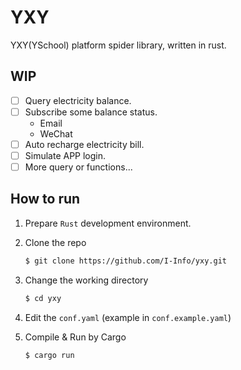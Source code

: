 # YXY
YXY(YSchool) platform spider library, written in rust.

## WIP
- [ ] Query electricity balance.
- [ ] Subscribe some balance status.
  - Email
  - WeChat
- [ ] Auto recharge electricity bill.
- [ ] Simulate APP login.
- [ ] More query or functions...

## How to run
1. Prepare `Rust` development environment. 

2. Clone the repo
    ``` bash
    $ git clone https://github.com/I-Info/yxy.git
    ```

3. Change the working directory
    ```bash
    $ cd yxy
    ```

4. Edit the `conf.yaml` (example in `conf.example.yaml`)
    
5. Compile & Run by Cargo
    ``` bash
    $ cargo run
    ```
